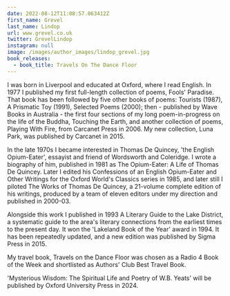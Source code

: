 ```yaml
---
date: 2022-08-12T11:08:57.063412Z
first_name: Grevel
last_name: Lindop
url: www.grevel.co.uk
twitter: GrevelLindop
instagram: null
image: /images/author_images/lindop_grevel.jpg
book_releases:
  - book_title: Travels On The Dance Floor
---
```

I was born in Liverpool and educated at Oxford, where I read English. In 1977 I published my first full-length collection of poems, Fools' Paradise. That book has been followed by five other books of poems: Tourists (1987), A Prismatic Toy (1991), Selected Poems (2000); then - published by Wave Books in Australia - the first four sections of my long poem-in-progress on the life of the Buddha, Touching the Earth, and another collection of poems, Playing With Fire, from Carcanet Press in 2006. My new collection, Luna Park, was published by Carcanet in 2015.

In the late 1970s I became interested in Thomas De Quincey, 'the English Opium-Eater', essayist and friend of Wordsworth and Coleridge. I wrote a biography of him, published in 1981 as The Opium-Eater: A Life of Thomas De Quincey. Later I edited his Confessions of an English Opium-Eater and Other Writings for the Oxford World's Classics series in 1985, and later still I piloted The Works of Thomas De Quincey, a 21-volume complete edition of his writings, produced by a team of eleven editors under my direction and published in 2000-03.

Alongside this work I published in 1993 A Literary Guide to the Lake District, a systematic guide to the area's literary connections from the earliest times to the present day. It won the 'Lakeland Book of the Year' award in 1994. It has been repeatedly updated, and a new edition was published by Sigma Press in 2015.

My travel book, Travels on the Dance Floor was chosen as a Radio 4 Book of the Week and shortlisted as Authors' Club Best Travel Book.

'Mysterious Wisdom: The Spiritual Life and Poetry of W.B. Yeats' will be published by Oxford University Press in 2024.